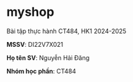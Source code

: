 # myshop

Bài tập thực hành CT484, HK1 2024-2025

**MSSV**: DI22V7X021

**Họ tên SV**: Nguyễn Hải Đăng

**Nhóm học phần**: CT484
